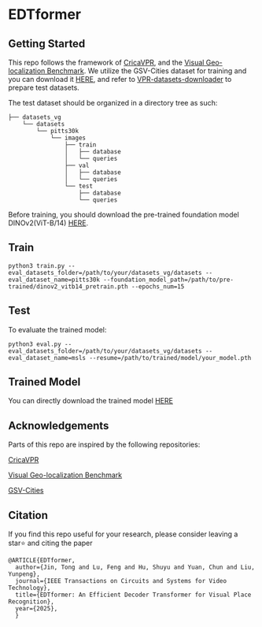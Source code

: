 # EDTformer

## Getting Started
This repo follows the framework of [CricaVPR](https://github.com/Lu-Feng/CricaVPR), and the [Visual Geo-localization Benchmark](https://github.com/gmberton/deep-visual-geo-localization-benchmark). We utilize the GSV-Cities dataset for training and you can download it [HERE](https://www.kaggle.com/datasets/amaralibey/gsv-cities), and refer to [VPR-datasets-downloader](https://github.com/gmberton/VPR-datasets-downloader) to prepare test datasets.

The test dataset should be organized in a directory tree as such:

```
├── datasets_vg
    └── datasets
        └── pitts30k
            └── images
                ├── train
                │   ├── database
                │   └── queries
                ├── val
                │   ├── database
                │   └── queries
                └── test
                    ├── database
                    └── queries
```
Before training, you should download the pre-trained foundation model DINOv2(ViT-B/14) [HERE](https://dl.fbaipublicfiles.com/dinov2/dinov2_vitb14/dinov2_vitb14_pretrain.pth).

## Train
```
python3 train.py --eval_datasets_folder=/path/to/your/datasets_vg/datasets --eval_dataset_name=pitts30k --foundation_model_path=/path/to/pre-trained/dinov2_vitb14_pretrain.pth --epochs_num=15
```

## Test
To evaluate the trained model:
```
python3 eval.py --eval_datasets_folder=/path/to/your/datasets_vg/datasets --eval_dataset_name=msls --resume=/path/to/trained/model/your_model.pth
```
## Trained Model
You can directly download the trained model [HERE](https://drive.google.com/file/d/1T7qmq1NtA8NgN8uLrrgsckxMLX_nWDJb/view?usp=sharing)

## Acknowledgements

Parts of this repo are inspired by the following repositories:

[CricaVPR](https://github.com/Lu-Feng/CricaVPR)

[Visual Geo-localization Benchmark](https://github.com/gmberton/deep-visual-geo-localization-benchmark)

[GSV-Cities](https://github.com/amaralibey/gsv-cities)

## Citation
If you find this repo useful for your research, please consider leaving a star⭐️ and citing the paper
```
@ARTICLE{EDTformer,
  author={Jin, Tong and Lu, Feng and Hu, Shuyu and Yuan, Chun and Liu, Yunpeng},
  journal={IEEE Transactions on Circuits and Systems for Video Technology}, 
  title={EDTformer: An Efficient Decoder Transformer for Visual Place Recognition}, 
  year={2025},
  }
```
